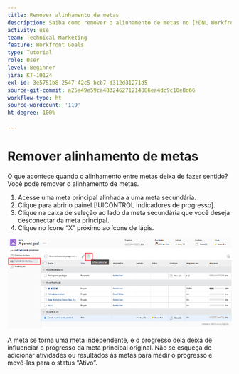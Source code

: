 ```yaml
---
title: Remover alinhamento de metas
description: Saiba como remover o alinhamento de metas no [!DNL Workfront Goals].
activity: use
team: Technical Marketing
feature: Workfront Goals
type: Tutorial
role: User
level: Beginner
jira: KT-10124
exl-id: 3e5751b8-2547-42c5-bcb7-d312d31271d5
source-git-commit: a25a49e59ca483246271214886ea4dc9c10e8d66
workflow-type: ht
source-wordcount: '119'
ht-degree: 100%

---
```


# Remover alinhamento de metas

O que acontece quando o alinhamento entre metas deixa de fazer sentido? Você pode remover o alinhamento de metas.

1. Acesse uma meta principal alinhada a uma meta secundária.
1. Clique para abrir o painel [!UICONTROL Indicadores de progresso].
1. Clique na caixa de seleção ao lado da meta secundária que você deseja desconectar da meta principal.
1. Clique no ícone “X” próximo ao ícone de lápis.

![Uma captura de tela da opção [!UICONTROL Remover alinhamento] no [!DNL Workfront Goals]](assets/08-workfront-goals-remove-goal-alignment.png)

A meta se torna uma meta independente, e o progresso dela deixa de influenciar o progresso da meta principal original. Não se esqueça de adicionar atividades ou resultados às metas para medir o progresso e movê-las para o status “Ativo”.
